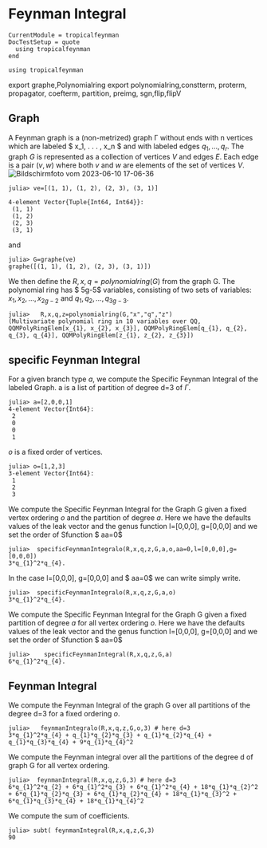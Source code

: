 # Feynman Integral

```@meta
CurrentModule = tropicalfeynman
DocTestSetup = quote
  using tropicalfeynman
end
```

```@setup tropicalfeynman
using tropicalfeynman
```

export graphe,Polynomialring
export polynomialring,constterm, proterm, propagator, coefterm, partition, preimg, sgn,flip,flipV

## Graph

A Feynman graph is a (non-metrized) graph Γ without ends with n vertices which are labeled $ x_1, . . . , x_n $ and with labeled edges $q_1, . . . , q_r$.
The graph $G$ is represented as a collection of vertices $V$ and edges $E$. Each edge is a pair $(v,w)$ where both $v$ and $w$ are elements of the set of vertices $V$.
![Bildschirmfoto vom 2023-06-10 17-06-36](https://github.com/singular-gpispace/tropicalfeynman/assets/46294807/c5b4b792-6d2f-418f-b38a-21b3c0187a92)

```jldoctest graph
julia> ve=[(1, 1), (1, 2), (2, 3), (3, 1)]

4-element Vector{Tuple{Int64, Int64}}:
 (1, 1)
 (1, 2)
 (2, 3)
 (3, 1)
```

and

```jldoctest graph
julia> G=graphe(ve)
graphe([(1, 1), (1, 2), (2, 3), (3, 1)])
```

We then define the $R,x,q=polynomialring(G)$ from the graph G.  The polynomial ring has $ 5g-5$ variables, consisting of two sets of variables: $x_{1},x_{2},...,x_{2g-2}$ and $q_{1},q_{2},...,q_{3g-3}$.

```jldoctest graph
julia>   R,x,q,z=polynomialring(G,"x","q","z")
(Multivariate polynomial ring in 10 variables over QQ, QQMPolyRingElem[x_{1}, x_{2}, x_{3}], QQMPolyRingElem[q_{1}, q_{2}, q_{3}, q_{4}], QQMPolyRingElem[z_{1}, z_{2}, z_{3}])

```

## specific Feynman Integral

For a given branch type $a$, we compute the Specific Feynman Integral of the labeled Graph.
a is a list of partition of degree d=3 of $\Gamma$.

```jldoctest graph
julia> a=[2,0,0,1]
4-element Vector{Int64}:
 2
 0
 0
 1
```

$o$ is a fixed order of vertices.

```jldoctest graph
julia> o=[1,2,3]
3-element Vector{Int64}:
 1
 2
 3
```

We compute the Specific Feynman Integral for the Graph G given a fixed vertex ordering $o$ and the partition of degree $a$.
Here we have the defaults values of the leak vector and the genus function  l=[0,0,0], g=[0,0,0] and we set the order of Sfunction $ aa=0$

```jldoctest graph
julia>  specificFeynmanIntegralo(R,x,q,z,G,a,o,aa=0,l=[0,0,0],g=[0,0,0])
3*q_{1}^2*q_{4}.
```



In the case l=[0,0,0], g=[0,0,0] and  $ aa=0$ we can write simply write.

```jldoctest graph
julia>  specificFeynmanIntegralo(R,x,q,z,G,a,o)
3*q_{1}^2*q_{4}.
```


We compute the Specific Feynman Integral for the Graph G given a fixed partition of degree $a$ for all vertex ordering $o$.
Here we have the defaults values of the leak vector and the genus function  l=[0,0,0], g=[0,0,0] and we set the order of Sfunction $ aa=0$

```jldoctest graph
julia>    specificFeynmanIntegral(R,x,q,z,G,a)
6*q_{1}^2*q_{4}.
```


## Feynman Integral



We compute the  Feynman Integral of the graph G over all  partitions of the degree d=3  for a fixed ordering $o$.

```jldoctest graph
julia>   feynmanIntegralo(R,x,q,z,G,o,3) # here d=3
3*q_{1}^2*q_{4} + q_{1}*q_{2}*q_{3} + q_{1}*q_{2}*q_{4} + q_{1}*q_{3}*q_{4} + 9*q_{1}*q_{4}^2

```


We compute the Feynman integral over all the partitions of the degree d of graph G for all vertex ordering.

```jldoctest graph
julia>  feynmanIntegral(R,x,q,z,G,3) # here d=3
6*q_{1}^2*q_{2} + 6*q_{1}^2*q_{3} + 6*q_{1}^2*q_{4} + 18*q_{1}*q_{2}^2 + 6*q_{1}*q_{2}*q_{3} + 6*q_{1}*q_{2}*q_{4} + 18*q_{1}*q_{3}^2 + 6*q_{1}*q_{3}*q_{4} + 18*q_{1}*q_{4}^2
```

We compute the sum of coefficients.

```
julia> subt( feynmanIntegral(R,x,q,z,G,3)
90
```

